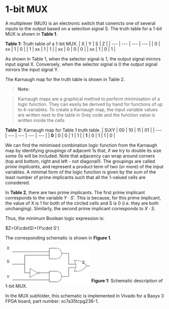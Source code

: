 # 1-bit MUX

A multiplexer (MUX) is an electronic switch that conencts one of several inputs to the output based on a selection signal S. The truth table for a 1-bit MUX is shown in **Table 1**.

**Table 1:** Truth table of a 1-bit MUX.
| X | Y | S | Z |
| --- | --- | --- | --- |
| 0 | xx | 1 | 0 |
| 1 | xx | 1 | 1 |
| xx | 0 | 0 | 0 |
| xx | 1 | 0 | 1 |

As shown in Table 1, when the selector signal is 1, the output signal mirrors input signal X. Conversely, when the selector signal is 0 the output signal mirrors the input signal Y.

The Karnaugh map for the truth table is shown in Table 2.

> **Note:**

> Karnaugh maps are a graphical method to perform minimisation of a logic function. They can easily be derived by hand for functions of up to 4-variables. To create a Karnaugh map, the input variable values are written next to the table in Grey code and the function value is written inside the cells

**Table 2:** Karnaugh map for Table 1 truth table.
| S\XY | 00 | 10 | 11 | 01 |
| --- | --- | --- | --- | --- |
| **0** | 0 | 0 | 1 | 1 |
| **1** | 0 | 1 | 1 | 0 | 

We can find the minimised combination logic function from the Karnaugh map by identifying groupings of adjacent 1s that, if we try to double its size some 0s will be included. Note that adjacency can wrap around corners (top and bottom, right and left - not diagonal!). The groupings are called *prime implicants*, and represent a product term of two (or more) of the input variables. A minimal form of the logic function is given by the sum of the least number of prime implicants such that all the 1-valued cells are considered.

In **Table 2**, there are two prime implicants. The first prime implicant corresponds to the variable $Y\cdot S'$. This is because, for this prime implicant, the value of X is 1 for both of the circled cells and S is 0 (i.e. they are both unchanging). Similarly, the second prime implicant corresponds to $X\cdot S$.

Thus, the minimum Boolean logic expression is:

$Z=(X\cdotS)+(Y\cdot S')

The corresponding schematic is shown in **Figure 1**.

![1-bit MUX](data/mux-schematic.png)
**Figure 1:** Schematic description of 1-bit MUX.

In the MUX subfolder, this schematic is implemented in Vivado for a Basys 3 FPGA board, part number: xc7a35tcpg236-1.